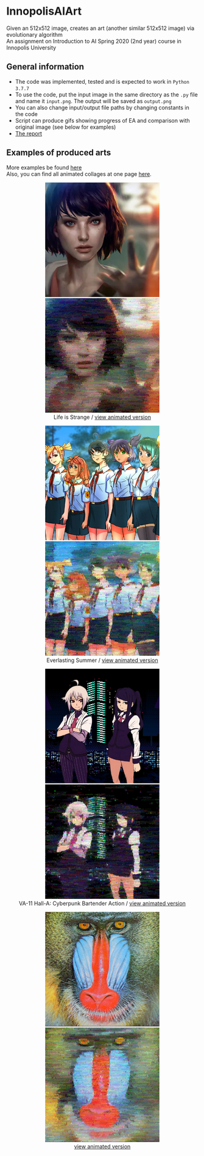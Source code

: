 # InnopolisAIArt

Given an 512x512 image, creates an art (another similar 512x512 image) via evolutionary algorithm<br>
An assignment on Introduction to AI Spring 2020 (2nd year) course in Innopolis University



## General information

* The code was implemented, tested and is expected to work in `Python 3.7.7`
* To use the code, put the input image in the same directory as the `.py` file and name it `input.png`. The output will be saved as
`output.png`
* You can also change input/output file paths by changing constants in the code
* Script can produce gifs showing progress of EA and comparison with original image (see below for examples)
* [The report](https://docs.google.com/document/d/1yQYscN3tsT5ogdV2v3SJ9jXcqkhORwAvhtAWHn14j5w)



## Examples of produced arts

More examples be found [here](https://drive.google.com/drive/folders/1AJV6QADpM1lETFVLO2WbgkgXJf7gWFkf)<br>
Also, you can find all animated collages at one page [here](https://imgur.com/gallery/dHTWSKw).

<p align="center">
  <img width=300 src="/examples/2input.png">
  <img width=300 src="/examples/2output.png">
  <br>
  Life is Strange / <a href="https://i.imgur.com/I8vew9z.gifv">view animated version</a><br>
</p>
<p align="center">
  <img width=300 src="/examples/6input.png">
  <img width=300 src="/examples/6output.png">
  <br>
  Everlasting Summer / <a href="https://i.imgur.com/ZxUOFHp.gifv">view animated version</a><br>
</p>
<p align="center">
  <img width=300 src="/examples/9input.png">
  <img width=300 src="/examples/9output.png">
  <br>
  VA-11 Hall-A: Cyberpunk Bartender Action / <a href="https://i.imgur.com/7osrDHE.gifv">view animated version</a><br>
</p>
<p align="center">
  <img width=300 src="/examples/13input.png">
  <img width=300 src="/examples/13output.png">
  <br>
  <a href="https://i.imgur.com/sZCYU9B.gifv">view animated version</a><br>
</p>